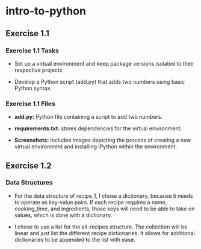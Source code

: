 # intro-to-python

## Exercise 1.1

### Exercise 1.1 Tasks

-  Set up a virtual environment and keep package versions isolated to their respective projects

- Develop a Python script (add.py) that adds two numbers using basic Python syntax.

### Exercise 1.1 Files

- **add.py:** 
Python file containing a script to add two numbers.

- **requirements.txt:**
stores dependencies for the virtual environment.

- **Screenshots:**
Includes images depicting the process of creating a new virtual environment and installing IPython within the environment.


## Exercise 1.2

### Data Structures

- For the data structure of recipe_1, I chose a dictionary, because it needs to operate as key-value pairs. If each recipe requires a name, cooking_time, and ingredients, those keys will need to be able to take on values, which is done with a dictionary. 
  
-  I chose to use a list for the all-recipes structure. The collection will be linear and just list the different recipe dictionaries. It allows for additional dictionaries to be appended to the list with ease. 